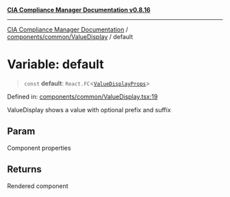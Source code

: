 [**CIA Compliance Manager Documentation v0.8.16**](../../../../README.md)

***

[CIA Compliance Manager Documentation](../../../../modules.md) / [components/common/ValueDisplay](../README.md) / default

# Variable: default

> `const` **default**: `React.FC`\<[`ValueDisplayProps`](../interfaces/ValueDisplayProps.md)\>

Defined in: [components/common/ValueDisplay.tsx:19](https://github.com/Hack23/cia-compliance-manager/blob/96f4020424aba8c55d4fe94eddf596babc070968/src/components/common/ValueDisplay.tsx#L19)

ValueDisplay shows a value with optional prefix and suffix

## Param

Component properties

## Returns

Rendered component
